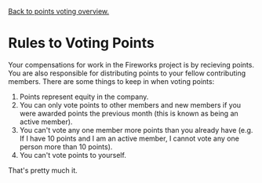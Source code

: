 [Back to points voting overview.](overview)

Rules to Voting Points
======================

Your compensations for work in the Fireworks project is by recieving points.
You are also responsible for distributing points to your fellow contributing
members. There are some things to keep in when voting points:


1. Points represent equity in the company. 
2. You can only vote points to other members and new members if you were
   awarded points the previous month (this is known as being an active member). 
3. You can't vote any one member more points than you already have (e.g. If I
   have 10 points and I am an active member, I cannot vote any one person more
   than 10 points).
4. You can't vote points to yourself.

That's pretty much it.

